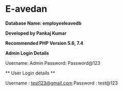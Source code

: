 # E-avedan
**Database Name: employeeleavedb**

**Developed by Pankaj Kumar**

**Recommended PHP Version 5.6, 7.4**


**Admin Login Details**

Username: Admin
Password: Password@123

** User Login details **

Username : test123@gmail.com
Password : test@123